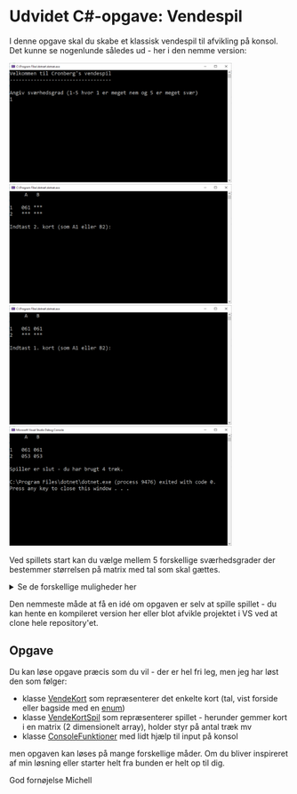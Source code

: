 # Udvidet C#-opgave: Vendespil

I denne opgave skal du skabe et klassisk vendespil til afvikling på konsol. Det kunne se nogenlunde således ud - her i den nemme version:

<div>
<img src="Billeder/pic1a.png" width="400" />
<img src="Billeder/pic2a.png" width="400" />
<img src="Billeder/pic3a.png" width="400" />
<img src="Billeder/pic4a.png" width="400" />
</div>

Ved spillets start kan du vælge mellem 5 forskellige sværhedsgrader der bestemmer størrelsen på matrix med tal som skal gættes.

<details>
<summary>Se de forskellige muligheder her</summary>
<div>
    <img src="Billeder/s1a.png" width="400" />
    <img src="Billeder/s2.png" width="400" />
    <img src="Billeder/s3.png" width="400" />
    <img src="Billeder/s4.png" width="400" />
    <img src="Billeder/s5.png" width="400" />
</div>
</details>

Den nemmeste måde at få en idé om opgaven er selv at spille spillet - du kan hente en kompileret version her eller blot afvikle projektet i VS ved at clone hele repository'et.

## Opgave

Du kan løse opgave præcis som du vil - der er hel fri leg, men jeg har løst den som følger:

- klasse [VendeKort](ConsoleVendespil/VendeKort.cs) som repræsenterer det enkelte kort (tal, vist forside eller bagside med en [enum](ConsoleVendespil/VendeKortSide.cs))
- klasse [VendeKortSpil](ConsoleVendespil/VendeKortSpil.cs) som repræsenterer spillet - herunder gemmer kort i en matrix (2 dimensionelt array), holder styr på antal træk mv
- klasse [ConsoleFunktioner](ConsoleVendespil/ConsoleFunktioner.cs) med lidt hjælp til input på konsol

men opgaven kan løses på mange forskellige måder. Om du bliver inspireret af min løsning eller starter helt fra bunden er helt op til dig.

God fornøjelse
Michell

